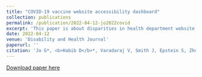 ```yaml
---
title: "COVID-19 vaccine website accessibility dashboard"
collection: publications
permalink: /publication/2022-04-12-jo2022covid
excerpt: 'This paper is about disparities in health department website accessibility during the COVID-19 pandemic among people with visual disabilites. <br><br> *equally contributing first authors'
date: 2022-04-12
venue: 'Disability and Health Journal'
paperurl: ''
citation: 'Jo G*, <b>Habib D</b>*, Varadaraj V, Smith J, Epstein S, Zhu J, Yenokyan G, Ayers K, Swenor BK. COVID-19 Vaccine Website Accessibility Dashboard. <i>Disability and Health Journal</i>. 2022;15(3):101325. doi:10.1016/j.dhjo.2022.101325'
---
```


[Download paper here](http://danielrshabib.github.io/files/jo2022covid.pdf)
